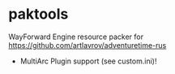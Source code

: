 paktools
========

WayForward Engine resource packer for https://github.com/artlavrov/adventuretime-rus

* MultiArc Plugin support (see custom.ini)!
